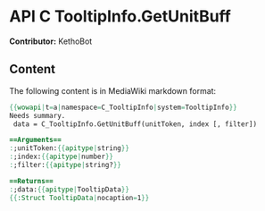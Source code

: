 # API C TooltipInfo.GetUnitBuff

**Contributor:** KethoBot

## Content

The following content is in MediaWiki markdown format:

```mediawiki
{{wowapi|t=a|namespace=C_TooltipInfo|system=TooltipInfo}}
Needs summary.
 data = C_TooltipInfo.GetUnitBuff(unitToken, index [, filter])

==Arguments==
:;unitToken:{{apitype|string}}
:;index:{{apitype|number}}
:;filter:{{apitype|string?}}

==Returns==
:;data:{{apitype|TooltipData}}
{{:Struct TooltipData|nocaption=1}}
```